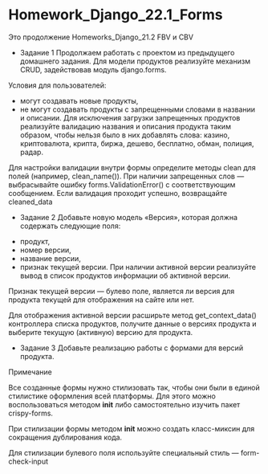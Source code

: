 # Homework_Django_22.1_Forms
Это продолжение Homeworks_Django_21.2 FBV и CBV

* Задание 1
Продолжаем работать с проектом из предыдущего домашнего задания. Для модели продуктов реализуйте механизм CRUD, задействовав модуль 
django.forms.

Условия для пользователей:

 - могут создавать новые продукты,
 - не могут создавать продукты с запрещенными словами в названии и описании.
Для исключения загрузки запрещенных продуктов реализуйте валидацию названия и описания продукта таким образом, чтобы нельзя было в них добавлять слова: казино, криптовалюта, крипта, биржа, дешево, бесплатно, обман, полиция, радар.

Для настройки валидации внутри формы определите методы clean для полей (например, clean_name()). При наличии запрещенных слов — выбрасывайте ошибку forms.ValidationError()
 с соответствующим сообщением. Если валидация проходит успешно, возвращайте cleaned_data

* Задание 2
Добавьте новую модель «Версия», которая должна содержать следующие поля:

- продукт,
- номер версии,
- название версии,
- признак текущей версии.
При наличии активной версии реализуйте вывод в список продуктов информации об активной версии.

Признак текущей версии — булево поле, является ли версия для продукта текущей для отображения на сайте или нет.

Для отображения активной версии расширьте метод get_context_data()
 контроллера списка продуктов, получите данные о версиях продукта и выберите текущую (активную) версию для продукта.

* Задание 3
Добавьте реализацию работы с формами для версий продукта.

Примечание

Все созданные формы нужно стилизовать так, чтобы они были в единой стилистике оформления всей платформы. Для этого можно воспользоваться методом 
__init__
 либо самостоятельно изучить пакет crispy-forms.

При стилизации формы методом 
__init__
 можно создать класс-миксин для сокращения дублирования кода.

Для стилизации булевого поля используйте специальный стиль — 
form-check-input
